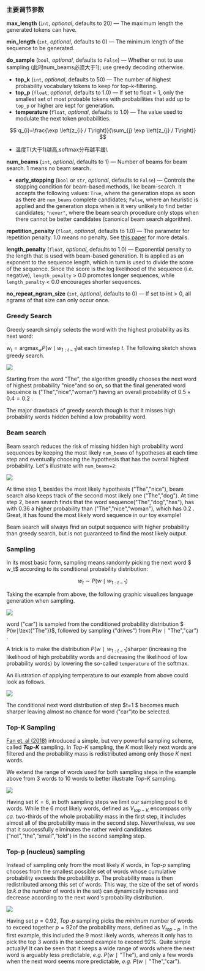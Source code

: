 ### 主要调节参数

**max_length** (`int`, *optional*, defaults to 20) — The maximum length the generated tokens can have.

**min_length** (`int`, *optional*, defaults to 0) — The minimum length of the sequence to be generated.

**do_sample** (`bool`, *optional*, defaults to `False`) — Whether or not to use sampling (此时num_beams必须大于1); use greedy decoding otherwise.

- **top_k** (`int`, *optional*, defaults to 50) — The number of highest probability vocabulary tokens to keep for top-k-filtering.
- **top_p** (`float`, *optional*, defaults to 1.0) — If set to float < 1, only the smallest set of most probable tokens with probabilities that add up to `top_p` or higher are kept for generation.
- **temperature** (`float`, *optional*, defaults to 1.0) — The value used to modulate the next token probabilities.

$$
q_{i}=\frac{\exp \left(z_{i} / T\right)}{\sum_{j} \exp \left(z_{j} / T\right)} 
$$

* 温度T(大于1)越高,softmax分布越平缓\

**num_beams** (`int`, *optional*, defaults to 1) — Number of beams for beam search. 1 means no beam search.

- **early_stopping** (`bool` or `str`, *optional*, defaults to `False`) — Controls the stopping condition for beam-based methods, like beam-search. It accepts the following values: `True`, where the generation stops as soon as there are `num_beams` complete candidates; `False`, where an heuristic is applied and the generation stops when is it very unlikely to find better candidates; `"never"`, where the beam search procedure only stops when there cannot be better candidates (canonical beam search algorithm).

**repetition_penalty** (`float`, *optional*, defaults to 1.0) — The parameter for repetition penalty. 1.0 means no penalty. See [this paper](https://arxiv.org/pdf/1909.05858.pdf) for more details.

**length_penalty** (`float`, *optional*, defaults to 1.0) — Exponential penalty to the length that is used with beam-based generation. It is applied as an exponent to the sequence length, which in turn is used to divide the score of the sequence. Since the score is the log likelihood of the sequence (i.e. negative), `length_penalty` > 0.0 promotes longer sequences, while `length_penalty` < 0.0 encourages shorter sequences.

**no_repeat_ngram_size** (`int`, *optional*, defaults to 0) — If set to int > 0, all ngrams of that size can only occur once.



### Greedy Search

Greedy search simply selects the word with the highest probability as its next word: 

$w_t= \operatorname{argmax}_w P\left(w \mid w_{1: t-1}\right)$at each timestep $t$. The following sketch shows greedy search.

<img src="../../Other/img/greedy_search.png">

Starting from the word "The", the algorithm greedily chooses the next word of highest probability "nice"and so on, so that the final generated word sequence is ("The","nice","woman") having an overall probability of $0.5 \times 0.4=0.2$ .

The major drawback of greedy search though is that it misses high probability words hidden behind a low probability word.

### Beam search

Beam search reduces the risk of missing hidden high probability word sequences by keeping the most likely `num_beams` of hypotheses at each time step and eventually choosing the hypothesis that has the overall highest probability. Let's illustrate with `num_beams=2`:

<img src="../../Other/img/beam_search.png">

At time step 1, besides the most likely hypothesis ("The","nice"), beam search also keeps track of the second most likely one ("The","dog"). At time step 2, beam search finds that the word sequence("The","dog","has"), has with 0.36 a higher probability than ("The","nice","woman"), which has 0.2 . Great, it has found the most likely word sequence in our toy example!

Beam search will always find an output sequence with higher probability than greedy search, but is not guaranteed to find the most likely output.

### Sampling

In its most basic form, sampling means randomly picking the next word $ w_t$ according to its conditional probability distribution:

$$
w_t \sim P\left(w \mid w_{1: t-1}\right)
$$

Taking the example from above, the following graphic visualizes language generation when sampling.

<img src="../../Other/img/sampling_search.png">

word ("car") is sampled from the conditioned probability distribution $ P(w∣\text{"The"})$, followed by sampling ("drives") from $P(w∣\text{"The","car"})$ .

A trick is to make the distribution $P(w∣w_{1:t−1})$sharper (increasing the likelihood of high probability words and decreasing the likelihood of low probability words) by lowering the so-called `temperature` of the softmax.

An illustration of applying temperature to our example from above could look as follows.

<img src="../../Other/img/sampling_search_with_temp.png">

The conditional next word distribution of step $t=1 $ becomes much sharper leaving almost no chance for word ("car")to be selected.


### Top-K Sampling

[Fan et. al (2018)](https://arxiv.org/pdf/1805.04833.pdf) introduced a simple, but very powerful sampling scheme, called ***Top-K*** sampling. In *Top-K* sampling, the *K* most likely next words are filtered and the probability mass is redistributed among only those *K* next words.

We extend the range of words used for both sampling steps in the example above from 3 words to 10 words to better illustrate *Top-K* sampling.

<img src="../../Other/img/top_k_sampling.png">

Having set $K=6$, in both sampling steps we limit our sampling pool to 6 words. While the 6 most likely words, defined as $V_{top-K}$ encompass only *ca.* two-thirds of the whole probability mass in the first step, it includes almost all of the probability mass in the second step. Nevertheless, we see that it successfully eliminates the rather weird candidates (“not",“the",“small",“told") in the second sampling step.


### Top-p (nucleus) sampling

Instead of sampling only from the most likely *K* words, in *Top-p* sampling chooses from the smallest possible set of words whose cumulative probability exceeds the probability *p*. The probability mass is then redistributed among this set of words. This way, the size of the set of words (*a.k.a* the number of words in the set) can dynamically increase and decrease according to the next word's probability distribution. 

<img src="../../Other/img/top_p_sampling.png">

Having set $p=0.92$, *Top-p* sampling picks the *minimum* number of words to exceed together $p=92%$of the probability mass, defined as $V_{top-p}$. In the first example, this included the 9 most likely words, whereas it only has to pick the top 3 words in the second example to exceed 92%. Quite simple actually! It can be seen that it keeps a wide range of words where the next word is arguably less predictable, *e.g.* $P(w∣\text{"The”})$, and only a few words when the next word seems more predictable, *e.g.* $P(w∣\text{"The","car"})$.